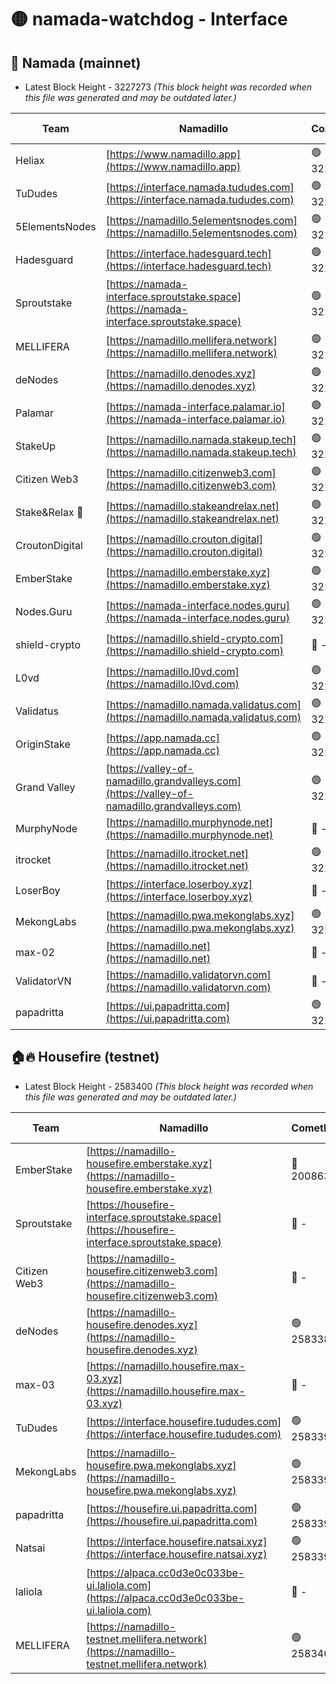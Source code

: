 # 🟡 namada-watchdog - Interface

## 🚀 Namada (mainnet)
- Latest Block Height - 3227273 *(This block height was recorded when this file was generated and may be outdated later.)*

| Team | Namadillo | CometBFT | Indexer | MASP Indexer |
|-|-|-|-|-|
| Heliax | [https://www.namadillo.app](https://www.namadillo.app) | 🟢 3227246 | 🟢 3227246 | 🟢 3227246 |
| TuDudes | [https://interface.namada.tududes.com](https://interface.namada.tududes.com) | 🟢 3227246 | 🟢 3227246 | 🟢 3227246 |
| 5ElementsNodes | [https://namadillo.5elementsnodes.com](https://namadillo.5elementsnodes.com) | 🟢 3227247 | 🟢 3227246 | 🟢 3227246 |
| Hadesguard | [https://interface.hadesguard.tech](https://interface.hadesguard.tech) | 🟢 3227247 | 🟢 3227247 | 🟢 3227247 |
| Sproutstake | [https://namada-interface.sproutstake.space](https://namada-interface.sproutstake.space) | 🟢 3227248 | 🟢 3227248 | 🟢 3227248 |
| MELLIFERA | [https://namadillo.mellifera.network](https://namadillo.mellifera.network) | 🟢 3227249 | 🟢 3227249 | 🟢 3227249 |
| deNodes | [https://namadillo.denodes.xyz](https://namadillo.denodes.xyz) | 🟢 3227249 | 🟢 3227249 | 🟢 3227249 |
| Palamar | [https://namada-interface.palamar.io](https://namada-interface.palamar.io) | 🟢 3227250 | 🟢 3227250 | 🟢 3227250 |
| StakeUp | [https://namadillo.namada.stakeup.tech](https://namadillo.namada.stakeup.tech) | 🟢 3227251 | 🟢 3227251 | 🟢 3227251 |
| Citizen Web3 | [https://namadillo.citizenweb3.com](https://namadillo.citizenweb3.com) | 🟢 3227252 | 🟢 3227251 | 🟢 3227251 |
| Stake&Relax 🦥 | [https://namadillo.stakeandrelax.net](https://namadillo.stakeandrelax.net) | 🟢 3227252 | 🟢 3227252 | 🟢 3227252 |
| CroutonDigital | [https://namadillo.crouton.digital](https://namadillo.crouton.digital) | 🟢 3227253 | 🟢 3227253 | 🟢 3227253 |
| EmberStake | [https://namadillo.emberstake.xyz](https://namadillo.emberstake.xyz) | 🟢 3227253 | 🟢 3227253 | 🟢 3227253 |
| Nodes.Guru | [https://namada-interface.nodes.guru](https://namada-interface.nodes.guru) | 🟢 3227254 | 🟢 3227254 | 🟢 3227254 |
| shield-crypto | [https://namadillo.shield-crypto.com](https://namadillo.shield-crypto.com) | 🔴 - | 🟡 3227127 | 🟡 3227127 |
| L0vd | [https://namadillo.l0vd.com](https://namadillo.l0vd.com) | 🟢 3227257 | 🟢 3227256 | 🟢 3227257 |
| Validatus | [https://namadillo.namada.validatus.com](https://namadillo.namada.validatus.com) | 🟢 3227257 | 🟢 3227257 | 🟢 3227257 |
| OriginStake | [https://app.namada.cc](https://app.namada.cc) | 🟢 3227258 | 🟢 3227258 | 🟢 3227258 |
| Grand Valley | [https://valley-of-namadillo.grandvalleys.com](https://valley-of-namadillo.grandvalleys.com) | 🟢 3227258 | 🟢 3227259 | 🟢 3227259 |
| MurphyNode | [https://namadillo.murphynode.net](https://namadillo.murphynode.net) | 🔴 - | 🔴 - | 🔴 - |
| itrocket | [https://namadillo.itrocket.net](https://namadillo.itrocket.net) | 🟢 3227262 | 🟢 3227262 | 🟢 3227262 |
| LoserBoy | [https://interface.loserboy.xyz](https://interface.loserboy.xyz) | 🔴 - | 🔴 - | 🔴 - |
| MekongLabs | [https://namadillo.pwa.mekonglabs.xyz](https://namadillo.pwa.mekonglabs.xyz) | 🟢 3227267 | 🟢 3227267 | 🟢 3227267 |
| max-02 | [https://namadillo.net](https://namadillo.net) | 🔴 - | 🔴 - | 🔴 - |
| ValidatorVN | [https://namadillo.validatorvn.com](https://namadillo.validatorvn.com) | 🔴 - | 🔴 - | 🔴 - |
| papadritta | [https://ui.papadritta.com](https://ui.papadritta.com) | 🟢 3227273 | 🟢 3227273 | 🟢 3227273 |

## 🏠🔥 Housefire (testnet)
- Latest Block Height - 2583400 *(This block height was recorded when this file was generated and may be outdated later.)*

| Team | Namadillo | CometBFT | Indexer | MASP Indexer |
|-|-|-|-|-|
| EmberStake | [https://namadillo-housefire.emberstake.xyz](https://namadillo-housefire.emberstake.xyz) | 🔴 2008636 | 🔴 - | 🔴 - |
| Sproutstake | [https://housefire-interface.sproutstake.space](https://housefire-interface.sproutstake.space) | 🔴 - | 🔴 - | 🔴 - |
| Citizen Web3 | [https://namadillo-housefire.citizenweb3.com](https://namadillo-housefire.citizenweb3.com) | 🔴 - | 🔴 - | 🔴 - |
| deNodes | [https://namadillo-housefire.denodes.xyz](https://namadillo-housefire.denodes.xyz) | 🟢 2583386 | 🟢 2583386 | 🟢 2583386 |
| max-03 | [https://namadillo.housefire.max-03.xyz](https://namadillo.housefire.max-03.xyz) | 🔴 - | 🔴 - | 🔴 - |
| TuDudes | [https://interface.housefire.tududes.com](https://interface.housefire.tududes.com) | 🟢 2583395 | 🟢 2583395 | 🟢 2583395 |
| MekongLabs | [https://namadillo-housefire.pwa.mekonglabs.xyz](https://namadillo-housefire.pwa.mekonglabs.xyz) | 🟢 2583395 | 🟢 2583395 | 🟢 2583395 |
| papadritta | [https://housefire.ui.papadritta.com](https://housefire.ui.papadritta.com) | 🟢 2583397 | 🟢 2583397 | 🟢 2583397 |
| Natsai | [https://interface.housefire.natsai.xyz](https://interface.housefire.natsai.xyz) | 🟢 2583398 | 🟢 2583398 | 🟢 2583398 |
| laliola | [https://alpaca.cc0d3e0c033be-ui.laliola.com](https://alpaca.cc0d3e0c033be-ui.laliola.com) | 🔴 - | 🔴 - | 🔴 - |
| MELLIFERA | [https://namadillo-testnet.mellifera.network](https://namadillo-testnet.mellifera.network) | 🟢 2583400 | 🟢 2583399 | 🟢 2583400 |

